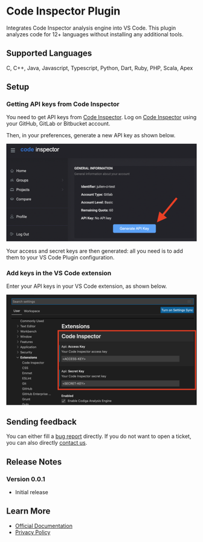 # Code Inspector Plugin

Integrates Code Inspector analysis engine into VS Code.
This plugin analyzes code for 12+ languages without installing any additional tools.

## Supported Languages

C, C++, Java, Javascript, Typescript, Python, Dart, Ruby, PHP, Scala, Apex

## Setup


### Getting API keys from Code Inspector

You need to get API keys from [Code Inspector](https://code-inspector.com).
Log on [Code Inspector](https://frontend.code-inspector.com) using your GitHub, GitLab or Bitbucket account.

Then, in your preferences, generate a new API key as shown below.

![Generate API keys in Code Inspector profile](images/get-keys.png)

Your access and secret keys are then generated: all you need is to add them to your VS Code Plugin configuration.


### Add keys in the VS Code extension

Enter your API keys in your VS Code extension, as shown below.

![Enter your API keys](images/configuration.png)

## Sending feedback

You can either fill a [bug report](https://github.com/codeinspectorio/vscode-plugin/issues) directly.
If you do not want to open a ticket, you can also directly [contact us](https://code-inspector.com/contact). 

## Release Notes

### Version 0.0.1

 - Initial release

## Learn More
 * [Official Documentation](https://docs.code-inspector.com)
 * [Privacy Policy](https://code-inspector.com/privacy)